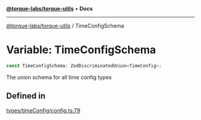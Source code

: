 [**@torque-labs/torque-utils**](../README.md) • **Docs**

***

[@torque-labs/torque-utils](../README.md) / TimeConfigSchema

# Variable: TimeConfigSchema

```ts
const TimeConfigSchema: ZodDiscriminatedUnion<TimeConfig>;
```

The union schema for all time config types

## Defined in

[types/timeConfig/config.ts:79](https://github.com/torque-labs/torque-utils/blob/fcba00c7b8994c0932484e8f489988b91291c603/types/timeConfig/config.ts#L79)
